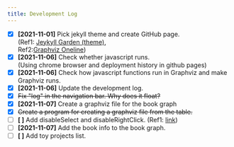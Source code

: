 ```yaml
---
title: Development Log
---
```


- [x] **[2021-11-01]** Pick jekyll theme and create GitHub page.<br/>
            (Ref1: [Jeykyll Garden (theme)](https://github.com/Jekyll-Garden/jekyll-garden.github.io),<br/>
             Ref2:[Graphviz Oneline](https://github.com/dreampuf/GraphvizOnline))<br/>
- [x] **[2021-11-06]** Check whether javascript runs.<br/>
             (Using chrome browser and deployment history in github pages)<br/>
- [x] **[2021-11-06]** Check how javascript functions run in Graphviz and make Graphviz runs.<br/>
- [x] **[2021-11-06]** Update the development log.<br/>
- [x] ~~Fix "log" in the navigation bar. Why does it float?~~<br/>
- [x] **[2021-11-07]** Create a graphviz file for the book graph<br/>
- [x] ~~Create a program for creating a graphviz file from the table.~~<br/>
- [ ] **[ ]** Add disableSelect and disableRightClick. (Ref1: [link](https://chron.tistory.com/121))<br/>
- [ ] **[2021-11-07]** Add the book info to the book graph.<br/>
- [ ] **[ ]** Add toy projects list.<br/>
